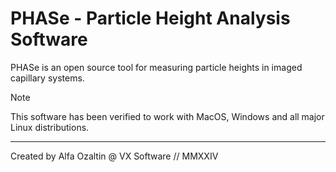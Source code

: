 # PHASe - Particle Height Analysis Software

PHASe is an open source tool for measuring particle heights in imaged capillary systems.

> [!NOTE]
> This software has been verified to work with MacOS, Windows and all major Linux distributions.
---

Created by Alfa Ozaltin @ VX Software // MMXXIV
